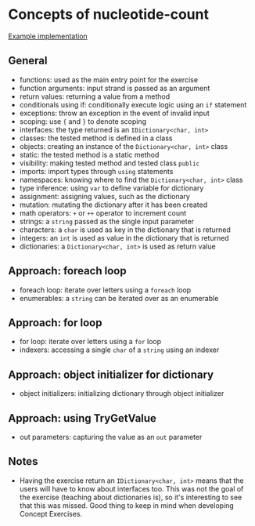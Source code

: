 # Concepts of nucleotide-count

[Example implementation](https://github.com/exercism/csharp/blob/master/exercises/nucleotide-count/Example.cs)

## General

- functions: used as the main entry point for the exercise
- function arguments: input strand is passed as an argument
- return values: returning a value from a method
- conditionals using if: conditionally execute logic using an `if` statement
- exceptions: throw an exception in the event of invalid input
- scoping: use `{` and `}` to denote scoping
- interfaces: the type returned is an `IDictionary<char, int>`
- classes: the tested method is defined in a class
- objects: creating an instance of the `Dictionary<char, int>` class
- static: the tested method is a static method
- visibility: making tested method and tested class `public`
- imports: import types through `using` statements
- namespaces: knowing where to find the `Dictionary<char, int>` class
- type inference: using `var` to define variable for dictionary
- assignment: assigning values, such as the dictionary
- mutation: mutating the dictionary after it has been created
- math operators: `+` or `++` operator to increment count
- strings: a `string` passed as the single input parameter
- characters: a `char` is used as key in the dictionary that is returned
- integers: an `int` is used as value in the dictionary that is returned
- dictionaries: a `Dictionary<char, int>` is used as return value

## Approach: foreach loop

- foreach loop: iterate over letters using a `foreach` loop
- enumerables: a `string` can be iterated over as an enumerable

## Approach: for loop

- for loop: iterate over letters using a `for` loop
- indexers: accessing a single `char` of a `string` using an indexer

## Approach: object initializer for dictionary

- object initializers: initializing dictionary through object initializer

## Approach: using TryGetValue

- out parameters: capturing the value as an `out` parameter

## Notes

- Having the exercise return an `IDictionary<char, int>` means that the users will have to know about interfaces too. This was not the goal of the exercise (teaching about dictionaries is), so it's interesting to see that this was missed. Good thing to keep in mind when developing Concept Exercises.
